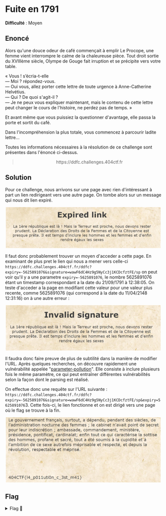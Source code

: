 # Fuite en 1791

**Difficulté** : Moyen

## Enoncé

Alors qu'une douce odeur de café commençait à emplir Le Procope, une femme vient interrompre le calme de la chaleureuse pièce. Tout droit sortie du XVIIIème siècle, Olympe de Gouge fait irruption et se précipite vers votre table.

« Vous ! s’écria-t-elle  
— Moi ? répondez-vous.  
— Oui vous, allez porter cette lettre de toute urgence à Anne-Catherine Helvétius.  
— Qui ? De quoi s'agit-il ?  
— Je ne peux vous expliquer maintenant, mais le contenu de cette lettre peut changer le cours de l'histoire, ne perdez pas de temps. »

Et avant même que vous puissiez la questionner d'avantage, elle passa la porte et sortit du café.

Dans l'incompréhension la plus totale, vous commencez à parcourir ladite lettre…

Toutes les informations nécessaires à la résolution de ce challenge sont présentes dans l'énoncé ci-dessus.

> <p align="center"> https://ddfc.challenges.404ctf.fr </p>


## Solution

Pour ce challenge, nous arrivons sur une page avec rien d'intéressant à part un lien redirigeant vers une autre page.  On tombe alors sur un message qui nous dit lien expiré.

<p align="center"><img src="Expired link.png" alt="Expired link" width="500"></p>

Il faut donc probablement trouver un moyen d'acceder a cette page. En examinant de plus pret le lien qui nous a mener vers celle-ci `https://ddfc.challenges.404ctf.fr/ddfc?expiry=-5625891076&signature=wawF6dC4Hz9g5NyCc3j1KCDcfztFE/sp` on peut voir qu'il y a une parametre `expiry=-5625891076`, le nombre 5625891076 étant un timestamp correspondant a la date du 21/09/1791 à 12:38:05. On teste d'acceder a la page en modifiant cette valeur pour une valeur plus recente, comme 5625891076 (qui correspond à la date du 11/04/2148 12:31:16) on à une autre erreur :  

<p align="center"><img src="Invalid signature.png" alt="Invalid signature" width="500"></p>

Il faudra donc faire preuve de plus de subtilité dans la manière de modifier l'URL. Après quelques recherches, on découvre rapidement une vulnérabilité appelée "[parameter-pollution](https://book.hacktricks.xyz/pentesting-web/parameter-pollution)". Elle consiste à inclure plusieurs fois le même paramètre, ce qui peut entraîner différentes vulnérabilités selon la façon dont le parsing est réalisé.

On effectue donc une requête sur l'URL suivante : `https://ddfc.challenges.404ctf.fr/ddfc?expiry=-5625891076&signature=wawF6dC4Hz9g5NyCc3j1KCDcfztFE/sp&expiry=5625891076`3. Cette fois-ci, le lien fonctionne et on est dirigé vers une page où le flag se trouve à la fin.

<p align="center"><img src="Flag page.png" alt="Flag page" width="500"></p>


## Flag

<details>
<summary> Flag 🚩</summary>

```
404CTF{l4_p011uti0n_c_3st_m41}
```